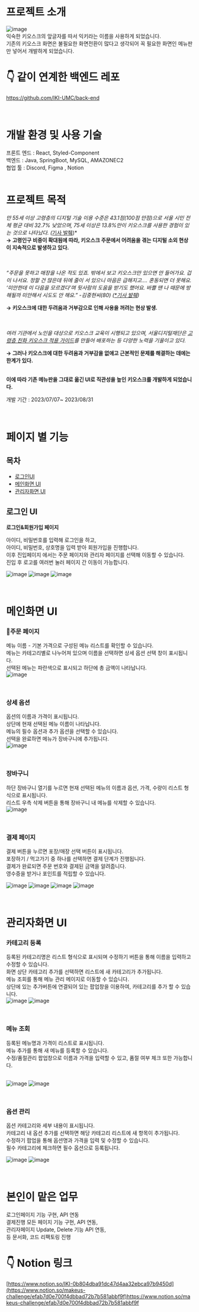 

# 프로젝트 소개
![image](https://github.com/jodandan/IKI-front/assets/113495894/5b5365b0-4d06-4f3d-af9e-e18c60e749d8)
<br>
익숙한 키오스크의 앞글자를 따서 익키라는 이름을 사용하게 되었습니다. <br>
기존의 키오스크 화면은 불필요한 화면전환이 많다고 생각되어 꼭 필요한 화면인 메뉴판만 넣어서 개발하게 되었습니다.
<br>


# 👇 같이 연계한 백엔드 레포
https://github.com/IKI-UMC/back-end

<br>

# 개발 환경 및 사용 기술 
프론트 엔드 : React, Styled-Component <br>
백엔드 :    Java, SpringBoot,  MySQL, AMAZONEC2                       <br> 
협업 툴 : Discord, Figma , Notion  <br>
<br>

# 프로젝트 목적
*만 55세 이상 고령층의 디지털 기술 이용 수준은 43.1점(100점 만점)으로 서울 시민 전체 평균 대비 32.7% 낮았으며, 75세 이상은 13.8%만이 키오스크를 사용한 경험이 있는 것으로 나타났다. (*[기사 발췌](https://www.hankyung.com/society/article/2022051694181))*<br>
**→ 고령인구 비중이 확대됨에 따라, 키오스크 주문에서 어려움을 겪는 디지털 소외 현상이 지속적으로 발생하고 있다.**
<br>

<br><br>*“주문을 못하고 매장을 나온 적도 있죠. 밖에서 보고 키오스크만 있으면 안 들어가요. 겁이 나서요. 정할 건 많은데 뒤에 줄이 서 있으니 마음은 급해지고…. 혼동되면 더 못해요. ‘미안한데 이 다음을 모르겠다’며 뒷사람의 도움을 받기도 했어요. 바쁠 땐 나 때문에 방해될까 미안해서 시도도 안 해요.” -김중현씨(80) ([*기사 발췌](https://www.khan.co.kr/print.html?art_id=202210180600011))*

**→  키오스크에 대한 두려움과 거부감으로 인해 사용을 꺼려는 현상 발생.** 

<br><br>*여러 기관에서 노인을 대상으로 키오스크 교육이 시행되고 있으며, 서울디지털재단은 [고령층 친화 키오스크 적용 가이드](http://www.khan.co.kr/kh_storytelling/2022/kiosk_quiz/data/kiosk_guide.pdf)를 만들어 배포하는 등 다양한 노력을 기울이고 있다.*

**→ 그러나 키오스크에 대한 두려움과 거부감을 없애고 근본적인 문제를 해결하는 데에는 한계가 있다.**
<br>

<br>**이에 따라 기존 메뉴판을 그대로 옮긴 UI로 직관성을 높인 키오스크를 개발하게 되었습니다.**
<br>

개발 기간 : 2023/07/07~ 2023/08/31


<br>

# 페이지 별 기능



 ## 목차 
 - [로그인UI](#로그인UI)
 - [메인화면 UI](#메인화면UI)
 - [관리자화면 UI](#관리자화면UI)

## 로그인 UI 

**로그인&회원가입 페이지** <br>

아이디, 비밀번호를 입력해 로그인을 하고,  <br>
아이디, 비밀번호, 상호명을 입력 받아 회원가입을 진행합니다.<br>
이후 진입페이지 에서는 주문 페이지와 관리자 페이지를 선택해 이동할 수 있습니다. <br>
진입 후 로고를 여러번 눌러 페이지 간 이동이 가능합니다.<br>

![image](https://github.com/jodandan/IKI-front/assets/113495894/06a81f6d-52e4-408d-b5bf-3a72ae3b3c58)
![image](https://github.com/jodandan/IKI-front/assets/113495894/6f2a0626-9e2e-428d-9ab8-db77de23cd89)
![image](https://github.com/jodandan/IKI-front/assets/113495894/7bbd769f-8499-49a1-abef-1920682bf204)<br>





<br>

# 메인화면 UI 
### 📍**주문 페이지**

 
메뉴 이름 - 기본 가격으로 구성된 메뉴 리스트를 확인할 수 있습니다.<br>
 메뉴는 카테고리별로 나누어져 있으며 이름을 선택하면 상세 옵션 선택 창이 표시됩니다. <br>
선택된 메뉴는 파란색으로 표시되고 하단에 총 금액이 나타납니다. <br>
![image](https://github.com/jodandan/IKI-front/assets/113495894/224ed6aa-b33d-4cd9-9289-ab6a5536389b)

<br>

### 상세 옵션

옵션의 이름과 가격이 표시됩니다. <br>
상단에 현재 선택된 메뉴 이름이 나타납니다. <br>
메뉴의 필수 옵션과 추가 옵션을 선택할 수 있습니다. <br>
선택을 완료하면 메뉴가 장바구니에 추가됩니다. <br>
![image](https://github.com/jodandan/IKI-front/assets/113495894/4c431825-e7fc-4378-9374-34a113bdf15c)

<br>

### 장바구니
하단 장바구니 열기를 누르면 현재 선택된 메뉴의 이름과 옵션, 가격, 수량이 리스트 형식으로 표시됩니다. <br>
리스트 우측 삭제 버튼을 통해 장바구니 내 메뉴를 삭제할 수 있습니다. <br>
![image](https://github.com/jodandan/IKI-front/assets/113495894/fbc25ce7-41b7-40e4-a313-a4348728c3a6)

<br>

### 결제 페이지

결제 버튼을 누르면 포장/매장 선택 버튼이 표시됩니다.<br>
포장하기 / 먹고가기 중 하나를 선택하면 결제 단계가 진행됩니다. <br>
결제가 완료되면 주문 번호와 결제된 금액을 알려줍니다. <br>
영수증을 받거나 포인트를 적립할 수 있습니다.

![image](https://github.com/jodandan/IKI-front/assets/113495894/bebd9e13-ea50-490f-ad72-e7de898169d0)
![image](https://github.com/jodandan/IKI-front/assets/113495894/d22741d8-e9b0-486d-95db-9af01fe4f708)
![image](https://github.com/jodandan/IKI-front/assets/113495894/aa603a2a-497b-488d-99c7-9d4a6dd7df05)
![image](https://github.com/jodandan/IKI-front/assets/113495894/368e7e5d-f7b1-48a1-a340-0bfc41c6502e)

<br>

# 관리자화면 UI 

### 카테고리 등록

등록된 카테고리명은 리스트 형식으로 표시되며 수정하기 버튼을 통해 이름을 입력하고 수정할 수 있습니다.<br>
화면 상단 카테고리 추가를 선택하면 리스트에 새 카테고리가 추가됩니다. <br>
메뉴 조회를 통해 메뉴 관리 메이지로 이동할 수 있습니다.<br>
상단에 있는 추가버튼에 연결되어 있는 팝업창을 이용하여, 카테고리를 추가 할 수 있습니다.<br>
![image](https://github.com/jodandan/IKI-front/assets/113495894/13f62e07-c2be-4c9b-987e-4de8f17fd26c)
![image](https://github.com/jodandan/IKI-front/assets/113495894/f76b5424-db7b-459d-9eb8-7ad1022b4db9)

<br>

### 메뉴 조회

등록된 메뉴명과 가격이 리스트로 표시됩니다. <br>
메뉴 추가를 통해 새 메뉴를 등록할 수 있습니다. <br>
수정/품절관리 팝업창으로 이름과 가격을 입력할 수 있고, 품절 여부 체크 또한 가능합니다.<br>
<br>

![image](https://github.com/jodandan/IKI-front/assets/113495894/202cb815-55bf-4c83-89e2-f26d6deeee5b)
![image](https://github.com/jodandan/IKI-front/assets/113495894/1568cfbd-a8a4-41b7-89f3-959765c91039)

<br>

### 옵션 관리

옵션 카테고리와 세부 내용이 표시됩니다. <br>
카테고리 내 옵션 추가를 선택하면 해당 카테고리 리스트에 새 항목이 추가됩니다. <br>
수정하기 팝업을 통해 옵션명과 가격을 입력 및 수정할 수 있습니다. <br>
필수 카테고리에 체크하면 필수 옵션으로 등록됩니다.<br>

![image](https://github.com/jodandan/IKI-front/assets/113495894/b4463b03-7942-4899-ae7a-572342670d79)
![image](https://github.com/jodandan/IKI-front/assets/113495894/6c38fb99-7103-48ee-ad28-6e6aef808afa)

<br>

# 본인이 맡은 업무

로그인페이지 기능 구현, API 연동 <br> 
결제진행 모든 페이지 기능 구현, API 연동,<br> 
관리자페이지 Update, Delete 기능 API 연동, <br> 
등 문서화, 코드 리팩토링 진행

# 👇 Notion 링크 

[https://www.notion.so/IKI-0b804dba91dc47d4aa32ebca97b9450d](https://www.notion.so/makeus-challenge/efab7d0e700f4dbbad72b7b581abbf9f)https://www.notion.so/makeus-challenge/efab7d0e700f4dbbad72b7b581abbf9f


